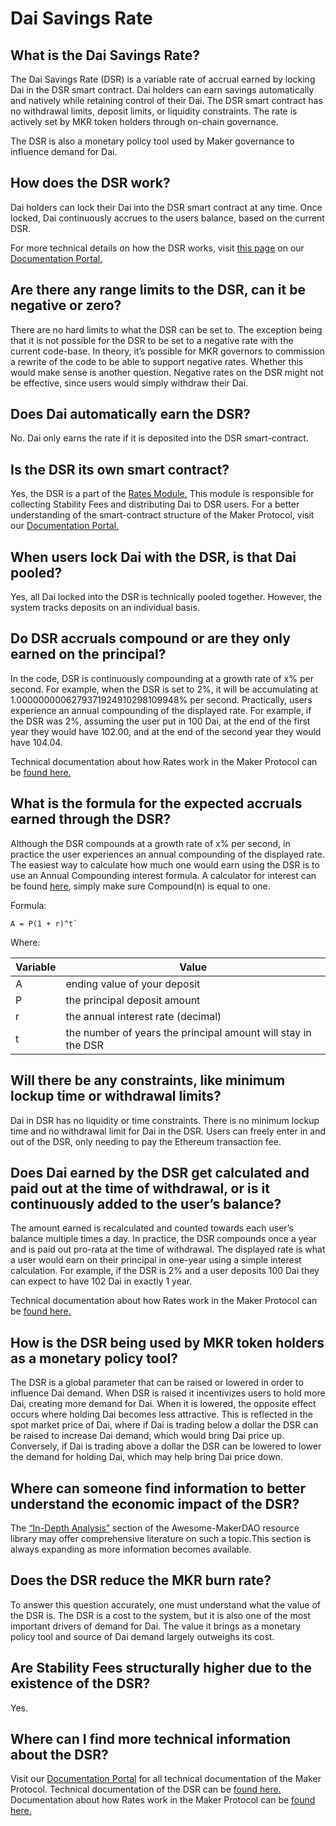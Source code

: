 # Dai Savings Rate

## What is the Dai Savings Rate?

The Dai Savings Rate (DSR) is a variable rate of accrual earned by locking Dai in the DSR smart contract. Dai holders can earn savings automatically and natively while retaining control of their Dai. The DSR smart contract has no withdrawal limits, deposit limits, or liquidity constraints. The rate is actively set by MKR token holders through on-chain governance.

The DSR is also a monetary policy tool used by Maker governance to influence demand for Dai.

## How does the DSR work?

Dai holders can lock their Dai into the DSR smart contract at any time. Once locked, Dai continuously accrues to the users balance, based on the current DSR.

For more technical details on how the DSR works, visit [this page](https://docs.makerdao.com/smart-contract-modules/rates-module/pot-detailed-documentation) on our [Documentation Portal.](https://docs.makerdao.com/)

## Are there any range limits to the DSR, can it be negative or zero?

There are no hard limits to what the DSR can be set to. The exception being that it is not possible for the DSR to be set to a negative rate with the current code-base. In theory, it’s possible for MKR governors to commission a rewrite of the code to be able to support negative rates. Whether this would make sense is another question. Negative rates on the DSR might not be effective, since users would simply withdraw their Dai.

## Does Dai automatically earn the DSR?

No. Dai only earns the rate if it is deposited into the DSR smart-contract.

## Is the DSR its own smart contract?

Yes, the DSR is a part of the [Rates Module.](https://docs.makerdao.com/smart-contract-modules/rates-module) This module is responsible for collecting Stability Fees and distributing Dai to DSR users. For a better understanding of the smart-contract structure of the Maker Protocol, visit our [Documentation Portal.](https://docs.makerdao.com/)

## When users lock Dai with the DSR, is that Dai pooled?

Yes, all Dai locked into the DSR is technically pooled together. However, the system tracks deposits on an individual basis.

## Do DSR accruals compound or are they only earned on the principal?

In the code, DSR is continuously compounding at a growth rate of x% per second. For example, when the DSR is set to 2%, it will be accumulating at 1.0000000006279371924910298109948‬% per second. Practically, users experience an annual compounding of the displayed rate. For example, if the DSR was 2%, assuming the user put in 100 Dai, at the end of the first year they would have 102.00, and at the end of the second year they would have 104.04.

Technical documentation about how Rates work in the Maker Protocol can be [found here.](https://docs.makerdao.com/smart-contract-modules/rates-module)

## What is the formula for the expected accruals earned through the DSR?

Although the DSR compounds at a growth rate of x% per second, in practice the user experiences an annual compounding of the displayed rate. The easiest way to calculate how much one would earn using the DSR is to use an Annual Compounding interest formula. A calculator for interest can be found [here](https://www.calculatorsoup.com/calculators/financial/compound-interest-calculator.php), simply make sure Compound(n) is equal to one.

Formula:

```
A = P(1 + r)^t`
```

Where:

  | Variable              | Value |
  | ------------------------- | ----- |
  | A | ending value of your deposit |
  | P | the principal deposit amount |
  | r | the annual interest rate \(decimal\) |
  | t | the number of years the principal amount will stay in the DSR |

## Will there be any constraints, like minimum lockup time or withdrawal limits?

Dai in DSR has no liquidity or time constraints. There is no minimum lockup time and no withdrawal limit for Dai in the DSR. Users can freely enter in and out of the DSR, only needing to pay the Ethereum transaction fee.

## Does Dai earned by the DSR get calculated and paid out at the time of withdrawal, or is it continuously added to the user’s balance?

The amount earned is recalculated and counted towards each user’s balance multiple times a day. In practice, the DSR compounds once a year and is paid out pro-rata at the time of withdrawal. The displayed rate is what a user would earn on their principal in one-year using a simple interest calculation. For example, if the DSR is 2% and a user deposits 100 Dai they can expect to have 102 Dai in exactly 1 year.

Technical documentation about how Rates work in the Maker Protocol can be [found here.](https://docs.makerdao.com/smart-contract-modules/rates-module)

## How is the DSR being used by MKR token holders as a monetary policy tool?

The DSR is a global parameter that can be raised or lowered in order to influence Dai demand. When DSR is raised it incentivizes users to hold more Dai, creating more demand for Dai. When it is lowered, the opposite effect occurs where holding Dai becomes less attractive. This is reflected in the spot market price of Dai, where if Dai is trading below a dollar the DSR can be raised to increase Dai demand, which would bring Dai price up. Conversely, if Dai is trading above a dollar the DSR can be lowered to lower the demand for holding Dai, which may help bring Dai price down.

## Where can someone find information to better understand the economic impact of the DSR?

The [“In-Depth Analysis”](https://awesome.makerdao.com/#in-depth-analyses) section of the Awesome-MakerDAO resource library may offer comprehensive literature on such a topic.This section is always expanding as more information becomes available.

## Does the DSR reduce the MKR burn rate?

To answer this question accurately, one must understand what the value of the DSR is. The DSR is a cost to the system, but it is also one of the most important drivers of demand for Dai. The value it brings as a monetary policy tool and source of Dai demand largely outweighs its cost.

## Are Stability Fees structurally higher due to the existence of the DSR?

Yes.

## Where can I find more technical information about the DSR?

Visit our [Documentation Portal](https://docs.makerdao.com/) for all technical documentation of the Maker Protocol. Technical documentation of the DSR can be [found here.](https://docs.makerdao.com/smart-contract-modules/rates-module/pot-detailed-documentation) Documentation about how Rates work in the Maker Protocol can be [found here.](https://docs.makerdao.com/smart-contract-modules/rates-module)
